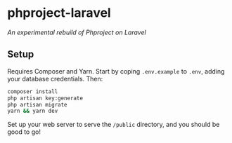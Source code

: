 phproject-laravel
=================
*An experimental rebuild of Phproject on Laravel*

## Setup

Requires Composer and Yarn. Start by coping `.env.example` to `.env`, adding your database credentials. Then:

```bash
composer install
php artisan key:generate
php artisan migrate
yarn && yarn dev
```

Set up your web server to serve the `/public` directory, and you should be good to go!
